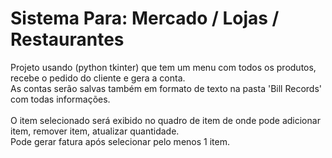 # Sistema Para: Mercado / Lojas / Restaurantes
Projeto usando (python tkinter) que tem um menu com todos os produtos, recebe o pedido do cliente e gera a conta.</br>
As contas serão salvas também em formato de texto na pasta 'Bill Records' com todas informações.</br>
</br>
O item selecionado será exibido no quadro de item de onde pode adicionar item, remover item, atualizar quantidade.</br>
Pode gerar fatura após selecionar pelo menos 1 item.
